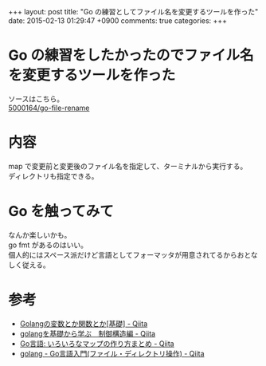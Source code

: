 +++
layout: post
title: "Go の練習としてファイル名を変更するツールを作った"
date: 2015-02-13 01:29:47 +0900
comments: true
categories: 
+++

Go の練習をしたかったのでファイル名を変更するツールを作った
====
ソースはこちら。  
[5000164/go-file-rename](https://github.com/5000164/go-file-rename)

内容
====
map で変更前と変更後のファイル名を指定して、ターミナルから実行する。  
ディレクトリも指定できる。

Go を触ってみて
====
なんか楽しいかも。  
go fmt があるのはいい。  
個人的にはスペース派だけど言語としてフォーマッタが用意されてるからおとなしく従える。

参考
====
* [Golangの変数とか関数とか[基礎] - Qiita](http://qiita.com/mackiso/items/e435e154e3376a68dcca)
* [golangを基礎から学ぶ　制御構造編 - Qiita](http://qiita.com/high5/items/3fe34d2feeff2c11f5ca)
* [Go言語: いろいろなマップの作り方まとめ - Qiita](http://qiita.com/suin/items/7225ab9f2aeb6f55c606)
* [golang - Go言語入門(ファイル・ディレクトリ操作) - Qiita](http://qiita.com/knt45/items/557ee65c46a685ea4f59)
